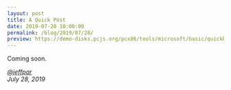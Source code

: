 ```yaml
---
layout: post
title: A Quick Post
date: 2019-07-28 10:00:00
permalink: /blog/2019/07/28/
preview: https://demo-disks.pcjs.org/pcx86/tools/microsoft/basic/quickbasic/1.00/QUICKBAS100.png
---
```


Coming soon.

*[@jeffpar](https://jeffpar.com)*  
*July 28, 2019*

